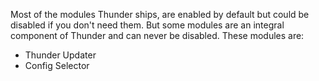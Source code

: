 Most of the modules Thunder ships, are enabled by default but could be disabled if you don't need them.
But some modules are an integral component of Thunder and can never be disabled. These modules are:
* Thunder Updater
* Config Selector
